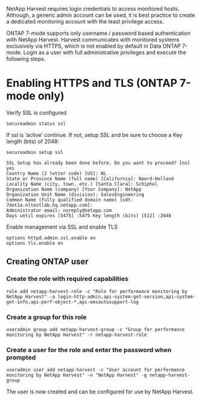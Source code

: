 NetApp Harvest requires login credentials to access monitored hosts. Although, a generic admin account can be used, it
is best practice to create a dedicated monitoring account with the least privilege access.

ONTAP 7-mode supports only username / password based authentication with NetApp Harvest.
Harvest communicates with monitored systems exclusively via HTTPS, which is not enabled by default in Data
ONTAP 7-mode. Login as a user with full administrative privileges and execute the following steps.

# Enabling HTTPS and TLS (ONTAP 7-mode only)

Verify SSL is configured

```
secureadmin status ssl
```

If ssl is ‘active’ continue. If not, setup SSL and be sure to choose a Key length (bits) of 2048:

```
secureadmin setup ssl
```

```
SSL Setup has already been done before. Do you want to proceed? [no] yes
Country Name (2 letter code) [US]: NL
State or Province Name (full name) [California]: Noord-Holland
Locality Name (city, town, etc.) [Santa Clara]: Schiphol
Organization Name (company) [Your Company]: NetApp
Organization Unit Name (division): SalesEngineering
Common Name (fully qualified domain name) [sdt-7dot1a.nltestlab.hq.netapp.com]:
Administrator email: noreply@netapp.com
Days until expires [5475] :5475 Key length (bits) [512] :2048
```

Enable management via SSL and enable TLS

```
options httpd.admin.ssl.enable on
options tls.enable on  
```

## Creating ONTAP user

### Create the role with required capabilities

```
role add netapp-harvest-role -c "Role for performance monitoring by NetApp Harvest" -a login-http-admin,api-system-get-version,api-system-get-info,api-perf-object-*,api-emsautosupport-log 
```

### Create a group for this role

```
useradmin group add netapp-harvest-group -c "Group for performance monitoring by NetApp Harvest" -r netapp-harvest-role 
```

### Create a user for the role and enter the password when prompted

```
useradmin user add netapp-harvest -c "User account for performance monitoring by NetApp Harvest" -n "NetApp Harvest" -g netapp-harvest-group
```

The user is now created and can be configured for use by NetApp Harvest.